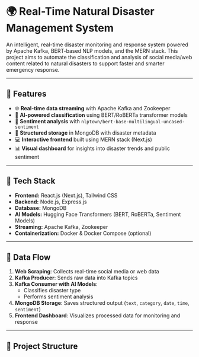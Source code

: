 # 🌍 Real-Time Natural Disaster Management System

An intelligent, real-time disaster monitoring and response system powered by Apache Kafka, BERT-based NLP models, and the MERN stack. This project aims to automate the classification and analysis of social media/web content related to natural disasters to support faster and smarter emergency response.

---

## 🚀 Features

- 🌐 **Real-time data streaming** with Apache Kafka and Zookeeper
- 🧠 **AI-powered classification** using BERT/RoBERTa transformer models
- 💬 **Sentiment analysis** with `nlptown/bert-base-multilingual-uncased-sentiment`
- 🧾 **Structured storage** in MongoDB with disaster metadata
- 💻 **Interactive frontend** built using MERN stack (Next.js)
- 📊 **Visual dashboard** for insights into disaster trends and public sentiment

---

## 🧩 Tech Stack

- **Frontend:** React.js (Next.js), Tailwind CSS
- **Backend:** Node.js, Express.js
- **Database:** MongoDB
- **AI Models:** Hugging Face Transformers (BERT, RoBERTa, Sentiment Models)
- **Streaming:** Apache Kafka, Zookeeper
- **Containerization:** Docker & Docker Compose (optional)

---

## 🔁 Data Flow

1. **Web Scraping**: Collects real-time social media or web data
2. **Kafka Producer**: Sends raw data into Kafka topics
3. **Kafka Consumer with AI Models**: 
   - Classifies disaster type
   - Performs sentiment analysis
4. **MongoDB Storage**: Saves structured output (`text`, `category`, `date`, `time`, `sentiment`)
5. **Frontend Dashboard**: Visualizes processed data for monitoring and response

---

## 📁 Project Structure

